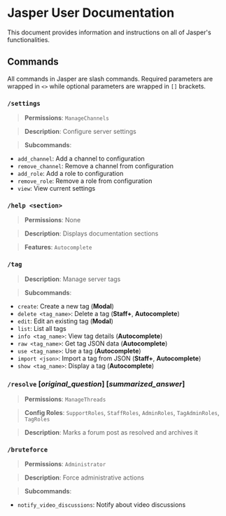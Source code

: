 # Jasper User Documentation

This document provides information and instructions on all of Jasper's functionalities.

## Commands

All commands in Jasper are slash commands. Required parameters are wrapped in `<>` while optional parameters are wrapped in `[]` brackets.

### `/settings`

> **Permissions**: `ManageChannels`

> **Description**: Configure server settings

> **Subcommands**:

- `add_channel`: Add a channel to configuration
- `remove_channel`: Remove a channel from configuration
- `add_role`: Add a role to configuration
- `remove_role`: Remove a role from configuration
- `view`: View current settings

### `/help <section>`

> **Permissions**: None

> **Description**: Displays documentation sections

> **Features**: `Autocomplete`

### `/tag`

> **Description**: Manage server tags

> **Subcommands**:

- `create`: Create a new tag (**Modal**)
- `delete <tag_name>`: Delete a tag (**Staff+**, **Autocomplete**)
- `edit`: Edit an existing tag (**Modal**)
- `list`: List all tags
- `info <tag_name>`: View tag details (**Autocomplete**)
- `raw <tag_name>`: Get tag JSON data (**Autocomplete**)
- `use <tag_name>`: Use a tag (**Autocomplete**)
- `import <json>`: Import a tag from JSON (**Staff+**, **Autocomplete**)
- `show <tag_name>`: Display a tag (**Autocomplete**)

### `/resolve` [*original_question*] [*summarized_answer*]

> **Permissions**: `ManageThreads`

> **Config Roles**: `SupportRoles`, `StaffRoles`, `AdminRoles`, `TagAdminRoles`, `TagRoles`

> **Description**: Marks a forum post as resolved and archives it

### `/bruteforce`

> **Permissions**: `Administrator`

> **Description**: Force administrative actions

> **Subcommands**:

- `notify_video_discussions`: Notify about video discussions

